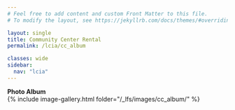 ```yaml
---
# Feel free to add content and custom Front Matter to this file.
# To modify the layout, see https://jekyllrb.com/docs/themes/#overriding-theme-defaults

layout: single
title: Community Center Rental
permalink: /lcia/cc_album

classes: wide
sidebar:
  nav: "lcia"
---
```


<b>Photo Album</b><br>
{% include image-gallery.html folder="/_lfs/images/cc_album/" %}